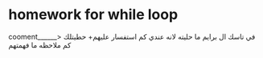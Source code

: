 # homework for while loop
 cooment______> في تاسك ال برايم ما حليته لانه عندي كم استفسار عليهم+ حطيتلك كم ملاحظه ما فهمتهم
